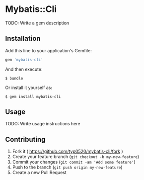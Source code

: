 # Mybatis::Cli

TODO: Write a gem description

## Installation

Add this line to your application's Gemfile:

```ruby
gem 'mybatis-cli'
```

And then execute:

    $ bundle

Or install it yourself as:

    $ gem install mybatis-cli

## Usage

TODO: Write usage instructions here

## Contributing

1. Fork it ( https://github.com/typ0520/mybatis-cli/fork )
2. Create your feature branch (`git checkout -b my-new-feature`)
3. Commit your changes (`git commit -am 'Add some feature'`)
4. Push to the branch (`git push origin my-new-feature`)
5. Create a new Pull Request
